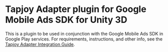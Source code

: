 # Tapjoy Adapter plugin for Google Mobile Ads SDK for Unity 3D

This is a plugin to be used in conjunction with the Google Mobile Ads SDK in
Google Play services. For requirements, instructions, and other info, see the
[Tapjoy Adapter Integration Guide](https://developers.google.com/admob/unity/mediation/tapjoy).

